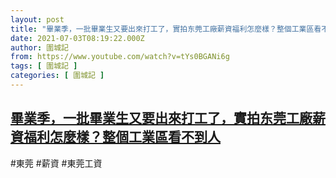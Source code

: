 ```yaml
---
layout: post
title: "畢業季，一批畢業生又要出來打工了，實拍东莞工廠薪資福利怎麼樣？整個工業區看不到人"
date: 2021-07-03T08:19:22.000Z
author: 圍城記
from: https://www.youtube.com/watch?v=tYs0BGANi6g
tags: [ 圍城記 ]
categories: [ 圍城記 ]
---
```

<!--1625300362000-->
[畢業季，一批畢業生又要出來打工了，實拍东莞工廠薪資福利怎麼樣？整個工業區看不到人](https://www.youtube.com/watch?v=tYs0BGANi6g)
------

<div>
#東莞 #薪資 #東莞工資
</div>
